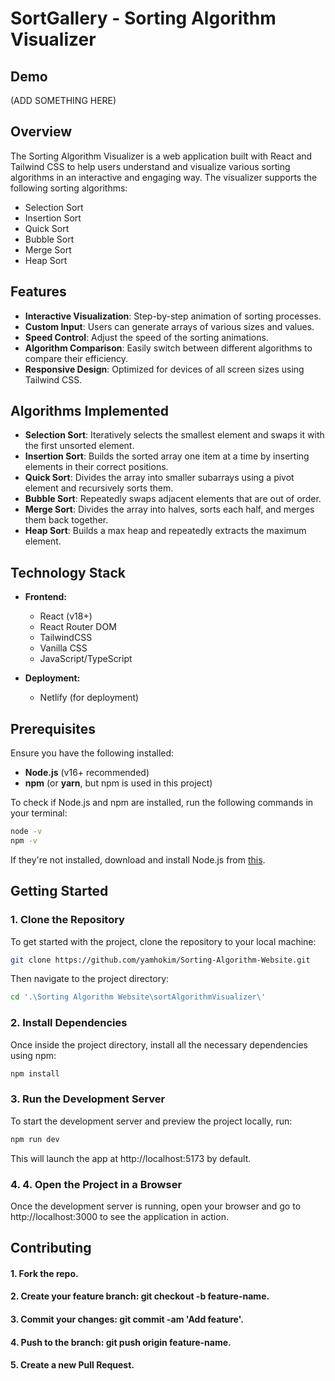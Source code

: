 # SortGallery - Sorting Algorithm Visualizer

## Demo

(ADD SOMETHING HERE)

## Overview

The Sorting Algorithm Visualizer is a web application built with React and Tailwind CSS to help users understand and visualize various sorting algorithms in an interactive and engaging way. The visualizer supports the following sorting algorithms:

- Selection Sort
- Insertion Sort
- Quick Sort
- Bubble Sort
- Merge Sort
- Heap Sort

## Features

- **Interactive Visualization**: Step-by-step animation of sorting processes.
- **Custom Input**: Users can generate arrays of various sizes and values.
- **Speed Control**: Adjust the speed of the sorting animations.
- **Algorithm Comparison**: Easily switch between different algorithms to compare their efficiency.
- **Responsive Design**: Optimized for devices of all screen sizes using Tailwind CSS.

## Algorithms Implemented

- **Selection Sort**: Iteratively selects the smallest element and swaps it with the first unsorted element.
- **Insertion Sort**: Builds the sorted array one item at a time by inserting elements in their correct positions.
- **Quick Sort**: Divides the array into smaller subarrays using a pivot element and recursively sorts them.
- **Bubble Sort**: Repeatedly swaps adjacent elements that are out of order.
- **Merge Sort**: Divides the array into halves, sorts each half, and merges them back together.
- **Heap Sort**: Builds a max heap and repeatedly extracts the maximum element.

## Technology Stack

- **Frontend:**

  - React (v18+)
  - React Router DOM
  - TailwindCSS
  - Vanilla CSS
  - JavaScript/TypeScript

- **Deployment:**
  - Netlify (for deployment)

## Prerequisites

Ensure you have the following installed:

- **Node.js** (v16+ recommended)
- **npm** (or **yarn**, but npm is used in this project)

To check if Node.js and npm are installed, run the following commands in your terminal:

```bash
node -v
npm -v
```

If they're not installed, download and install Node.js from [this](https://nodejs.org/).

## Getting Started

### 1. Clone the Repository

To get started with the project, clone the repository to your local machine:

```bash
git clone https://github.com/yamhokim/Sorting-Algorithm-Website.git
```

Then navigate to the project directory:

```bash
cd '.\Sorting Algorithm Website\sortAlgorithmVisualizer\'
```

### 2. Install Dependencies

Once inside the project directory, install all the necessary dependencies using npm:

```bash
npm install
```

### 3. Run the Development Server

To start the development server and preview the project locally, run:

```bash
npm run dev
```

This will launch the app at http://localhost:5173 by default.

### 4. 4. Open the Project in a Browser

Once the development server is running, open your browser and go to http://localhost:3000 to see the application in action.

## Contributing

#### 1. Fork the repo.

#### 2. Create your feature branch: git checkout -b feature-name.

#### 3. Commit your changes: git commit -am 'Add feature'.

#### 4. Push to the branch: git push origin feature-name.

#### 5. Create a new Pull Request.
